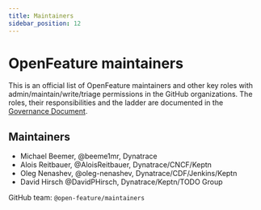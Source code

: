 ```yaml
---
title: Maintainers
sidebar_position: 12
---
```


# OpenFeature maintainers

This is an official list of OpenFeature maintainers and other key roles
with admin/maintain/write/triage permissions in the GitHub organizations.
The roles, their responsibilities and the ladder are documented in the [Governance Document](./README.md).

<!--
Names added to this file should be in the following format:
* Individual's Name, @githubhandle, Affiliation(s)
-->

## Maintainers

* Michael Beemer, @beeme1mr, Dynatrace
* Alois Reitbauer, @AloisReitbauer, Dynatrace/CNCF/Keptn
* Oleg Nenashev, @oleg-nenashev, Dynatrace/CDF/Jenkins/Keptn
* David Hirsch @DavidPHirsch, Dynatrace/Keptn/TODO Group

GitHub team: `@open-feature/maintainers`
